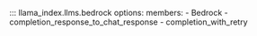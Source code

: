 ::: llama_index.llms.bedrock
    options:
      members:
        - Bedrock
        - completion_response_to_chat_response
        - completion_with_retry
